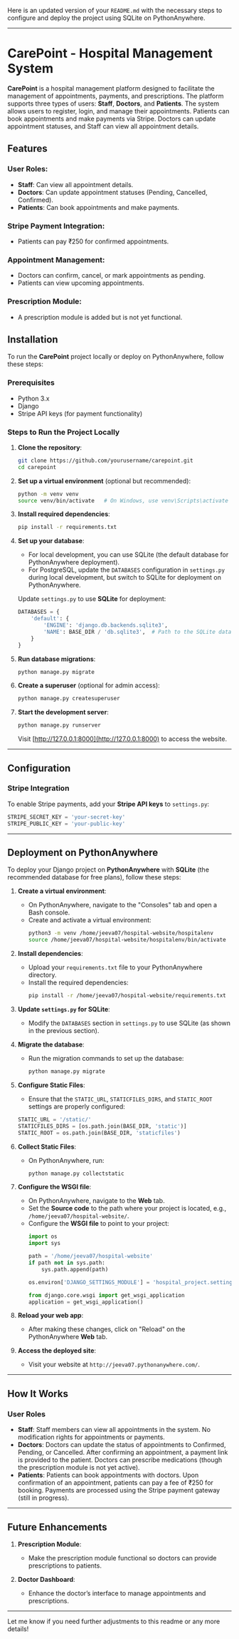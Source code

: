 Here is an updated version of your `README.md` with the necessary steps to configure and deploy the project using SQLite on PythonAnywhere.

---

# CarePoint - Hospital Management System

**CarePoint** is a hospital management platform designed to facilitate the management of appointments, payments, and prescriptions. The platform supports three types of users: **Staff**, **Doctors**, and **Patients**. The system allows users to register, login, and manage their appointments. Patients can book appointments and make payments via Stripe. Doctors can update appointment statuses, and Staff can view all appointment details.

## Features

### User Roles:

- **Staff**: Can view all appointment details.
- **Doctors**: Can update appointment statuses (Pending, Cancelled, Confirmed).
- **Patients**: Can book appointments and make payments.

### Stripe Payment Integration:
- Patients can pay ₹250 for confirmed appointments.

### Appointment Management:
- Doctors can confirm, cancel, or mark appointments as pending.
- Patients can view upcoming appointments.

### Prescription Module:
- A prescription module is added but is not yet functional.

## Installation

To run the **CarePoint** project locally or deploy on PythonAnywhere, follow these steps:

### Prerequisites

- Python 3.x
- Django
- Stripe API keys (for payment functionality)

### Steps to Run the Project Locally

1. **Clone the repository**:
   ```bash
   git clone https://github.com/yourusername/carepoint.git
   cd carepoint
   ```

2. **Set up a virtual environment** (optional but recommended):
   ```bash
   python -m venv venv
   source venv/bin/activate   # On Windows, use venv\Scripts\activate
   ```

3. **Install required dependencies**:
   ```bash
   pip install -r requirements.txt
   ```

4. **Set up your database**:
   - For local development, you can use SQLite (the default database for PythonAnywhere deployment).
   - For PostgreSQL, update the `DATABASES` configuration in `settings.py` during local development, but switch to SQLite for deployment on PythonAnywhere.

   Update `settings.py` to use **SQLite** for deployment:
   ```python
   DATABASES = {
       'default': {
           'ENGINE': 'django.db.backends.sqlite3',
           'NAME': BASE_DIR / 'db.sqlite3',  # Path to the SQLite database file
       }
   }
   ```

5. **Run database migrations**:
   ```bash
   python manage.py migrate
   ```

6. **Create a superuser** (optional for admin access):
   ```bash
   python manage.py createsuperuser
   ```

7. **Start the development server**:
   ```bash
   python manage.py runserver
   ```

   Visit [http://127.0.0.1:8000](http://127.0.0.1:8000) to access the website.

---

## Configuration

### Stripe Integration

To enable Stripe payments, add your **Stripe API keys** to `settings.py`:

```python
STRIPE_SECRET_KEY = 'your-secret-key'
STRIPE_PUBLIC_KEY = 'your-public-key'
```

---

## Deployment on PythonAnywhere

To deploy your Django project on **PythonAnywhere** with **SQLite** (the recommended database for free plans), follow these steps:

1. **Create a virtual environment**:
   - On PythonAnywhere, navigate to the "Consoles" tab and open a Bash console.
   - Create and activate a virtual environment:
     ```bash
     python3 -m venv /home/jeeva07/hospital-website/hospitalenv
     source /home/jeeva07/hospital-website/hospitalenv/bin/activate
     ```

2. **Install dependencies**:
   - Upload your `requirements.txt` file to your PythonAnywhere directory.
   - Install the required dependencies:
     ```bash
     pip install -r /home/jeeva07/hospital-website/requirements.txt
     ```

3. **Update `settings.py` for SQLite**:
   - Modify the `DATABASES` section in `settings.py` to use SQLite (as shown in the previous section).

4. **Migrate the database**:
   - Run the migration commands to set up the database:
     ```bash
     python manage.py migrate
     ```

5. **Configure Static Files**:
   - Ensure that the `STATIC_URL`, `STATICFILES_DIRS`, and `STATIC_ROOT` settings are properly configured:
   ```python
   STATIC_URL = '/static/'
   STATICFILES_DIRS = [os.path.join(BASE_DIR, 'static')]
   STATIC_ROOT = os.path.join(BASE_DIR, 'staticfiles')
   ```

6. **Collect Static Files**:
   - On PythonAnywhere, run:
     ```bash
     python manage.py collectstatic
     ```

7. **Configure the WSGI file**:
   - On PythonAnywhere, navigate to the **Web** tab.
   - Set the **Source code** to the path where your project is located, e.g., `/home/jeeva07/hospital-website/`.
   - Configure the **WSGI file** to point to your project:
     ```python
     import os
     import sys

     path = '/home/jeeva07/hospital-website'
     if path not in sys.path:
         sys.path.append(path)

     os.environ['DJANGO_SETTINGS_MODULE'] = 'hospital_project.settings'

     from django.core.wsgi import get_wsgi_application
     application = get_wsgi_application()
     ```

8. **Reload your web app**:
   - After making these changes, click on "Reload" on the PythonAnywhere **Web** tab.

9. **Access the deployed site**:
   - Visit your website at `http://jeeva07.pythonanywhere.com/`.

---

## How It Works

### User Roles

- **Staff**: Staff members can view all appointments in the system. No modification rights for appointments or payments.
- **Doctors**: Doctors can update the status of appointments to Confirmed, Pending, or Cancelled. After confirming an appointment, a payment link is provided to the patient. Doctors can prescribe medications (though the prescription module is not yet active).
- **Patients**: Patients can book appointments with doctors. Upon confirmation of an appointment, patients can pay a fee of ₹250 for booking. Payments are processed using the Stripe payment gateway (still in progress).

---

## Future Enhancements

1. **Prescription Module**:
   - Make the prescription module functional so doctors can provide prescriptions to patients.

2. **Doctor Dashboard**:
   - Enhance the doctor’s interface to manage appointments and prescriptions.

---

Let me know if you need further adjustments to this readme or any more details!
